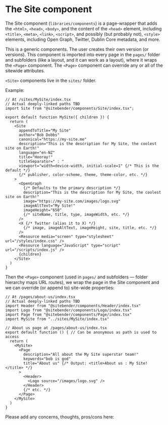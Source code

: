 # The Site component

The Site component (`libraries/components`) is a page-wrapper that adds the `<html>`, `<head>`, `<body>`, and the content of the `<head>` element, including `<title>`, `<meta>`, `<link>`, `<script>`, and possibly (but probably not), `<style>` elements, including Open Graph, Twitter, Dublin Core metadata, and more.

This is a generic components. The user creates their own version (or versions). This component is imported into every page in the `pages/` folder and subfolders (like a layout, and it can work as a layout), where it wraps the `<Page>` component. The `<Page>` component can override any or all of the sitewide attributes.

`<Site>` components live in the `sites/` folder.

Example:

```tsx
// At /sites/MySite/index.tsx
// Actual deeply-linked paths TBD
import Site from "@sitebender/components/Site/index.tsx";

export default function MySite({ children }) {
  return (
    <Site
      appendToTitle="My Site"
      author="Bob Dobbs"
      canonical="https://my-site.me"
      description="This is the description for My Site, the coolest site on Earth!"
      language="en-NZ"
      title="Hooray!"
      titleSeparator=" : "
      viewport="width=device-width, initial-scale=1" {/* This is the default */}
      {/* publisher, color-scheme, theme, theme-color, etc. */}
    >
      <OpenGraph
        {/* Defaults to the primary description */}
        description="This is the description for My Site, the coolest site on Earth!"
        image="https://my-site.com/images/logo.svg"
        imageAltText="My Site!"
        imageHeight="650"
        {/* siteName, title, type, imageWidth, etc. */}
      />
      <X {/* Twitter (alias it to X) */}
        {/* image, imageAltText, imageHeight, site, title, etc. */}
      />
      <Resource media="screen" type="stylesheet" url="/styles/index.css" />
      <Resource language="JavaScript" type="script" url="/scripts/index.js" />
      {children}
    </Site>
  )
}
```

Then the `<Page>` component (used in `pages/` and subfolders — folder hierarchy maps URL routes), we wrap the page in the Site component and we can override (or append to) site-wide properties:

```tsx
// At /pages/about-us/index.tsx
// Actual deeply-linked paths TBD
import Header from "@sitebender/components/Header/index.tsx"
import Logo from "@sitebender/components/Logo/index.tsx"
import Page from "@sitebender/components/Page/index.tsx"
import MySite from "../sites/MySite/index.tsx"

// About us page at /pages/about-us/index.tsx
export default function () { // Can be anonymous as path is used to access
  return (
    <MySite>
      <Page
        description="All about the My Site superstar team!"
        keywords="bob is god"
        title="About us" {/* Output: <title>About us : My Site!</title> */}
      >
        <Header>
          <Logo source="/images/logo.svg" />
        </Header>
        {/* etc. */}
      </Page>
    </MySite>
  )
}
```

Please add any concerns, thoughts, pros/cons here:
